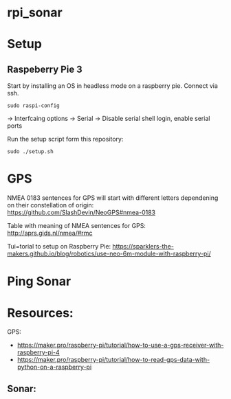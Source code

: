 # rpi_sonar

# Setup

## Raspeberry Pie 3

Start by installing an OS in headless mode on a raspberry pie. Connect via ssh.



```
sudo raspi-config
```
-> Interfcaing options -> Serial -> Disable serial shell login, enable serial ports

Run the setup script form this repository:
```
sudo ./setup.sh
```



# GPS

NMEA 0183 sentences for GPS will start with different letters dependening on their constellation of origin: https://github.com/SlashDevin/NeoGPS#nmea-0183

Table with meaning of NMEA sentences for GPS: http://aprs.gids.nl/nmea/#rmc

Tui=torial to setup on Raspberry Pie: https://sparklers-the-makers.github.io/blog/robotics/use-neo-6m-module-with-raspberry-pi/

# Ping Sonar


# Resources:
GPS:
- https://maker.pro/raspberry-pi/tutorial/how-to-use-a-gps-receiver-with-raspberry-pi-4
- https://maker.pro/raspberry-pi/tutorial/how-to-read-gps-data-with-python-on-a-raspberry-pi

Sonar:
- 
